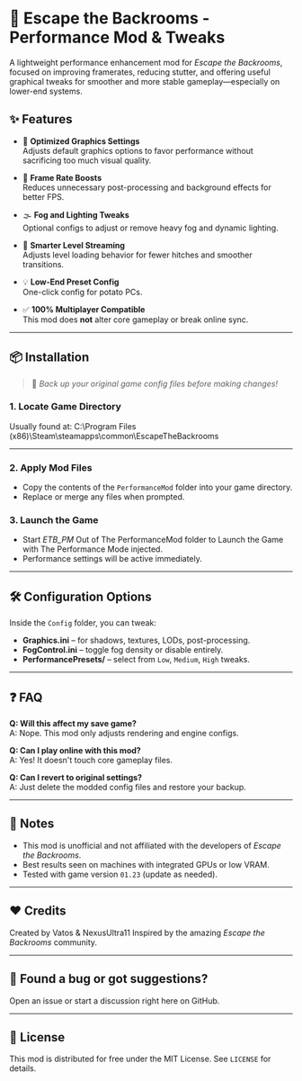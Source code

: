 # 🏃 Escape the Backrooms - Performance Mod & Tweaks

A lightweight performance enhancement mod for *Escape the Backrooms*, focused on improving framerates, reducing stutter, and offering useful graphical tweaks for smoother and more stable gameplay—especially on lower-end systems.

## ✨ Features

- 🔧 **Optimized Graphics Settings**  
  Adjusts default graphics options to favor performance without sacrificing too much visual quality.

- 🚀 **Frame Rate Boosts**  
  Reduces unnecessary post-processing and background effects for better FPS.

- 🌫️ **Fog and Lighting Tweaks**  
  Optional configs to adjust or remove heavy fog and dynamic lighting.

- 🧠 **Smarter Level Streaming**  
  Adjusts level loading behavior for fewer hitches and smoother transitions.

- 💡 **Low-End Preset Config**  
  One-click config for potato PCs.

- ✅ **100% Multiplayer Compatible**  
  This mod does **not** alter core gameplay or break online sync.

---

## 📦 Installation

> 🔧 *Back up your original game config files before making changes!*

### 1. Locate Game Directory
Usually found at:
C:\Program Files (x86)\Steam\steamapps\common\EscapeTheBackrooms

---

### 2. Apply Mod Files
- Copy the contents of the `PerformanceMod` folder into your game directory.
- Replace or merge any files when prompted.

### 3. Launch the Game
- Start *ETB_PM* Out of The PerformanceMod folder to Launch the Game with The Performance Mode injected.
- Performance settings will be active immediately.

---

## 🛠 Configuration Options

Inside the `Config` folder, you can tweak:
- **Graphics.ini** – for shadows, textures, LODs, post-processing.
- **FogControl.ini** – toggle fog density or disable entirely.
- **PerformancePresets/** – select from `Low`, `Medium`, `High` tweaks.

---

## ❓ FAQ

**Q: Will this affect my save game?**  
A: Nope. This mod only adjusts rendering and engine configs.

**Q: Can I play online with this mod?**  
A: Yes! It doesn't touch core gameplay files.

**Q: Can I revert to original settings?**  
A: Just delete the modded config files and restore your backup.

---

## 📢 Notes

- This mod is unofficial and not affiliated with the developers of *Escape the Backrooms*.
- Best results seen on machines with integrated GPUs or low VRAM.
- Tested with game version `01.23` (update as needed).

---

## ❤️ Credits

Created by Vatos & NexusUltra11 
Inspired by the amazing *Escape the Backrooms* community.

---

## 🐞 Found a bug or got suggestions?

Open an issue or start a discussion right here on GitHub.

---

## 📜 License

This mod is distributed for free under the MIT License. See `LICENSE` for details.
